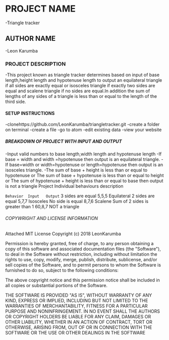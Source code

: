 # PROJECT NAME

-Triangle tracker

## AUTHOR NAME

-Leon Karumba

### PROJECT DESCRIPTION 

-This project known as  triangle tracker determines based on input of base length,height length and hypotenuse length to output an equilateral triangle if all sides are exactly equal or isosceles triangle if exactly two sides are equal and scalene triangle if no sides are equal.In addition the sum of lengths of any sides of a triangle is less than or equal to the length of the third side.

#### SETUP INSTRUCTIONS 

-clonehttps://github.com/LeonKarumba/triangletracker.git
-create a folder on terminal
-create a file
-go to atom
-edit existing data
-view your website

##### BREAKDOWN OF PROJECT WITH INPUT AND OUTPUT 

-Input valid numbers to base length,width length and hypotenuse length
-If base = width  and width =hypotenuse then output is an equilateral triangle.
-If base=width or width=hypotenuse or length=hypotenuse then output is an isosceles triangle.
-The sum of base + height  is less than or equal to hypotenuse or The sum of base + hypotenuse  is less than or equal to height or The sum of hypotenuse + height  is less than or equal to base then output is not a triangle
Project Individual behaviours description

``Behavior	Input	Output``
3 sides are equal	5,5,5	Equilateral
2 sides are equal	5,7,7	Isosceles
No side is equal	8,7,6	Scalene
Sum of 2 sides is greater than 1	60,8,7	NOT a triangle

######  COPYWRIGHT AND LICENSE INFORMATION 

Attached MIT License
Copyright (c) 2018 LeonKarumba

Permission is hereby granted, free of charge, to any person obtaining a copy of this software and associated documentation files (the "Software"), to deal in the Software without restriction, including without limitation the rights to use, copy, modify, merge, publish, distribute, sublicense, and/or sell copies of the Software, and to permit persons to whom the Software is furnished to do so, subject to the following conditions:

The above copyright notice and this permission notice shall be included in all copies or substantial portions of the Software.

THE SOFTWARE IS PROVIDED "AS IS", WITHOUT WARRANTY OF ANY KIND, EXPRESS OR IMPLIED, INCLUDING BUT NOT LIMITED TO THE WARRANTIES OF MERCHANTABILITY, FITNESS FOR A PARTICULAR PURPOSE AND NONINFRINGEMENT. IN NO EVENT SHALL THE AUTHORS OR COPYRIGHT HOLDERS BE LIABLE FOR ANY CLAIM, DAMAGES OR OTHER LIABILITY, WHETHER IN AN ACTION OF CONTRACT, TORT OR OTHERWISE, ARISING FROM, OUT OF OR IN CONNECTION WITH THE SOFTWARE OR THE USE OR OTHER DEALINGS IN THE SOFTWARE

